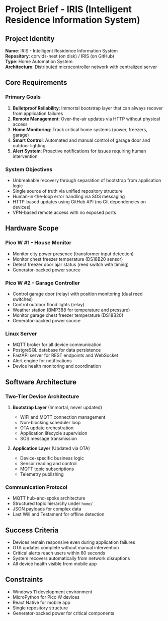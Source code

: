# Project Brief - IRIS (Intelligent Residence Information System)

## Project Identity

**Name**: IRIS - Intelligent Residence Information System  
**Repository**: corvids-nest (on disk) / IRIS (on GitHub)  
**Type**: Home Automation System  
**Architecture**: Distributed microcontroller network with centralized server

## Core Requirements

### Primary Goals

1. **Bulletproof Reliability**: Immortal bootstrap layer that can always recover from application failures
2. **Remote Management**: Over-the-air updates via HTTP without physical access
3. **Home Monitoring**: Track critical home systems (power, freezers, garage)
4. **Smart Control**: Automated and manual control of garage door and outdoor lighting
5. **Alert System**: Proactive notifications for issues requiring human intervention

### System Objectives

- Unbreakable recovery through separation of bootstrap from application logic
- Single source of truth via unified repository structure
- Human-in-the-loop error handling via SOS messaging
- HTTP-based updates using GitHub API (no Git dependencies on devices)
- VPN-based remote access with no exposed ports

## Hardware Scope

### Pico W #1 - House Monitor

- Monitor city power presence (transformer input detection)
- Monitor chest freezer temperature (DS18B20 sensor)
- Detect freezer door ajar status (reed switch with timing)
- Generator-backed power source

### Pico W #2 - Garage Controller

- Control garage door (relay) with position monitoring (dual reed switches)
- Control outdoor flood lights (relay)
- Weather station (BMP388 for temperature and pressure)
- Monitor garage chest freezer temperature (DS18B20)
- Generator-backed power source

### Linux Server

- MQTT broker for all device communication
- PostgreSQL database for data persistence
- FastAPI server for REST endpoints and WebSocket
- Alert engine for notifications
- Device health monitoring and coordination

## Software Architecture

### Two-Tier Device Architecture

1. **Bootstrap Layer** (Immortal, never updated)

   - WiFi and MQTT connection management
   - Non-blocking scheduler loop
   - OTA update orchestration
   - Application lifecycle supervision
   - SOS message transmission

2. **Application Layer** (Updated via OTA)
   - Device-specific business logic
   - Sensor reading and control
   - MQTT topic subscriptions
   - Telemetry publishing

### Communication Protocol

- MQTT hub-and-spoke architecture
- Structured topic hierarchy under `home/`
- JSON payloads for complex data
- Last Will and Testament for offline detection

## Success Criteria

- Devices remain responsive even during application failures
- OTA updates complete without manual intervention
- Critical alerts reach users within 60 seconds
- System recovers automatically from network disruptions
- All device health visible from mobile app

## Constraints

- Windows 11 development environment
- MicroPython for Pico W devices
- React Native for mobile app
- Single repository structure
- Generator-backed power for critical components
